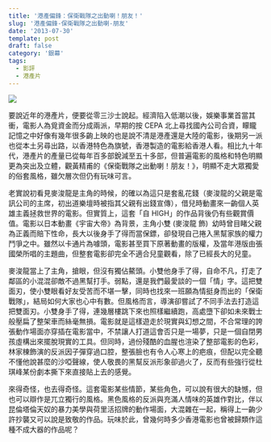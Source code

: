 ```yaml
---
title: '港產偏鋒：保衛戰隊之出動喇！朋友！'
slug: '港產偏鋒-保衛戰隊之出動喇-朋友'
date: '2013-07-30'
template: post
draft: false
category: '銀幕'
tags:
  - 影評
  - 港產片
---
```


![](/media/07-2-11_232.jpg)

要說近年的港產片，便要從零三沙士說起。經濟陷入低潮以後，娛樂事業首當其衝，電影人為覓資金而分成兩派，早期的按 CEPA 北上尋找國內公司合資，矇矓記憶之中好像有幾年很多齣上映的也是說不清是港產還是大陸的電影，後期另一派也從本土另尋出路，以香港特色為旗號，香港製造的電影給香港人看。相比九十年代，港產片的產量已從每年百多部銳減至五十多部，但普遍電影的風格和特色明顯更為突出及立體，觀黃精甫的《保衛戰隊之出動喇！朋友！》，明顯不走大眾獨愛的俗套風格，雖欠層次但仍有玩味可言。

老實說初看見麥浚龍是主角的時候，的確以為這只是套亂花錢（麥浚龍的父親是電訊公司的主席，初出道樂壇時被指其父親有出錢宣傳），借兒時動畫來一齣個人英雄主義拯救世界的電影。但實質上，這套「自 HIGH」的作品背後仍有些觀賞價值。電影以日本動畫《宇宙大帝》為背景，主角小雙 (麥浚龍 飾)  幼時曾目睹父親為正義而賠下性命，長大以後身手了得而當保鏢，卻發現自己捲入黑幫家族的權力鬥爭之中。雖然以卡通片為噱頭，電影甚至買下原著動畫的版權，及當年港版由張國榮所唱的主題曲，但整套電影卻完全不適合兒童觀看，除了已經長大的兒童。

麥浚龍當上了主角，搶眼，但沒有獨佔鰲頭。小雙他身手了得，自命不凡，打走了鄰區的小混混卻敵不過黑幫打手。弱點，還是我們最愛談的一個「情」字。這把雙面刃，使小雙眼看好友受苦而不堪一擊，同時也找來一班願為情挺身而出的「保衛戰隊」，結局如何大家也心中有數。但風格而言，導演卻嘗試了不同手法去打造這把雙面刃。小雙身手了得，連幾層樓跳下來也照樣繼續跑，高處墮下卻如未來戰士般壓扁了整架車而絲毫無損。電影就是這樣遊走於現實與幻想之間，不合常理的誇張動作場面亦穿插在電影當中，不禁讓人打道這會否只是一場夢，只是一個自閉男孩虛構出來擺脫現實的工具。但同時，過份殘酷的血腥也渲染了整部電影的色彩，林家棟飾演的反派因子彈穿過口腔，整張臉也有令人心寒上的疤痕，但配以完全聽不懂他說甚麼的沙啞聲線，使人敬畏的黑幫反派形象卻過火了，反而有些強行從杜琪峰某份劇本撕下來直接貼上去的感覺。

來得奇怪，也去得奇怪。這套電影某些情節，某些角色，可以說有很大的缺憾，但也可以辯作是兀立獨行的風格。黑色風格的反派與充滿人情味的英雄作對比，伴以昆倫塔倫天奴的暴力美學與荷里活招牌的動作場面，大混雜在一起，稱得上一齣少許抄襲又可以說是致敬的作品。玩味於此，曾幾何時多少香港電影也曾被歸類作這種不成大器的作品呢？
